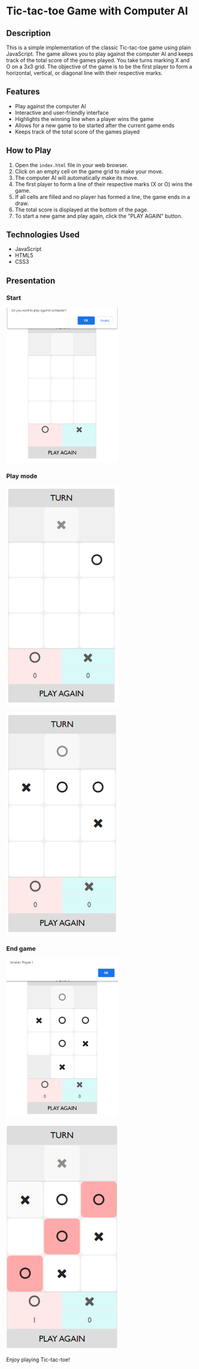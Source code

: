 # Tic-tac-toe Game with Computer AI

## Description

This is a simple implementation of the classic Tic-tac-toe game using plain JavaScript. The game allows you to play against the computer AI and keeps track of the total score of the games played. You take turns marking X and O on a 3x3 grid. The objective of the game is to be the first player to form a horizontal, vertical, or diagonal line with their respective marks.

## Features

- Play against the computer AI
- Interactive and user-friendly interface
- Highlights the winning line when a player wins the game
- Allows for a new game to be started after the current game ends
- Keeps track of the total score of the games played

## How to Play

1. Open the `index.html` file in your web browser.
2. Click on an empty cell on the game grid to make your move.
3. The computer AI will automatically make its move.
4. The first player to form a line of their respective marks (X or O) wins the game.
5. If all cells are filled and no player has formed a line, the game ends in a draw.
6. The total score is displayed at the bottom of the page.
7. To start a new game and play again, click the "PLAY AGAIN" button.
   
## Technologies Used

- JavaScript
- HTML5
- CSS3
  
## Presentation

### Start

<p align="center" style="margin-bottom: 0px !important;">

<img width="300" src="pictures/gra1.PNG"
     alt="Ship placement"/>
</p>

### Play mode

<p align="center">

<img width="300" src="pictures/gra2.PNG"
     alt="Play mode"/>

<img width="300" src="pictures/gra3.PNG"
     alt="Shooting"/>
</p>

### End game

<p align="center">

<img width="300" src="pictures/gra4.PNG"
     alt="End game"/>

<img width="300" src="pictures/gra5.PNG"
     alt="End game"/>
</p>

Enjoy playing Tic-tac-toe!

